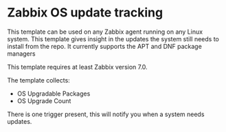 # Zabbix OS update tracking

This template can be used on any Zabbix agent running on any Linux system. This template gives insight in the updates the system still needs to install from the repo. It currently supports the APT and DNF package managers

This template requires at least Zabbix version 7.0.

The template collects:
* OS Upgradable Packages
* OS Upgrade Count

There is one trigger present, this will notify you when a system needs updates.
